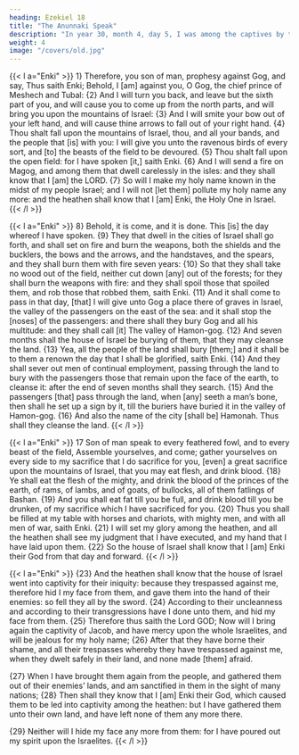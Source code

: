 ```yaml
---
heading: Ezekiel 18
title: "The Anunnaki Speak"
description: "In year 30, month 4, day 5, I was among the captives by the river of Chebar"
weight: 4
image: "/covers/old.jpg"
---
```



{{< l a="Enki" >}}
1} Therefore, you son of man, prophesy against Gog,
and say, Thus saith Enki; Behold, I [am] against
you, O Gog, the chief prince of Meshech and Tubal: {2}
And I will turn you back, and leave but the sixth part of
you, and will cause you to come up from the north parts,
and will bring you upon the mountains of Israel: {3}
And I will smite your bow out of your left hand, and will cause
thine arrows to fall out of your right hand. {4} Thou shalt
fall upon the mountains of Israel, thou, and all your bands,
and the people that [is] with you: I will give you unto the
ravenous birds of every sort, and [to] the beasts of the field
to be devoured. {5} Thou shalt fall upon the open field:
for I have spoken [it,] saith Enki. {6} And I
will send a fire on Magog, and among them that dwell
carelessly in the isles: and they shall know that I [am] the
LORD. {7} So will I make my holy name known in the
midst of my people Israel; and I will not [let them] pollute
my holy name any more: and the heathen shall know that I
[am] Enki, the Holy One in Israel. 
{{< /l >}}


{{< l a="Enki" >}}
8} Behold, it is come, and it is done. This [is] the day whereof I have spoken. {9} They that dwell in the cities of Israel shall go forth, and shall set on fire and burn the weapons, both the shields and the
bucklers, the bows and the arrows, and the handstaves, and
the spears, and they shall burn them with fire seven years:
{10} So that they shall take no wood out of the field,
neither cut down [any] out of the forests; for they shall burn
the weapons with fire: and they shall spoil those that spoiled
them, and rob those that robbed them, saith Enki.
{11} And it shall come to pass in that day, [that] I will
give unto Gog a place there of graves in Israel, the valley of
the passengers on the east of the sea: and it shall stop the
[noses] of the passengers: and there shall they bury Gog and
all his multitude: and they shall call [it] The valley of
Hamon-gog. {12} And seven months shall the house of
Israel be burying of them, that they may cleanse the land.
{13} Yea, all the people of the land shall bury [them;]
and it shall be to them a renown the day that I shall be
glorified, saith Enki. {14} And they shall sever
out men of continual employment, passing through the land
to bury with the passengers those that remain upon the face
of the earth, to cleanse it: after the end of seven months
shall they search. {15} And the passengers [that] pass
through the land, when [any] seeth a man’s bone, then shall
he set up a sign by it, till the buriers have buried it in the
valley of Hamon-gog. {16} And also the name of the
city [shall be] Hamonah. Thus shall they cleanse the land.
{{< /l >}}


{{< l a="Enki" >}}
17 Son of man speak to every feathered fowl, and to every beast of the field, Assemble yourselves, and come; gather yourselves on every side to my sacrifice that I do sacrifice for you, [even] a great sacrifice upon the mountains of Israel, that you may eat flesh, and drink blood. {18} Ye shall eat the flesh of the mighty, and drink the blood of the princes of the earth,
of rams, of lambs, and of goats, of bullocks, all of them fatlings of Bashan. {19} And you shall eat fat till you be full, and drink blood till you be drunken, of my sacrifice which I have sacrificed for you. {20} Thus you shall be filled at my table with horses and chariots, with mighty men, and with all men of war, saith Enki. {21} I will set my glory among the heathen, and all the heathen shall see my judgment that I have executed, and my hand that I have laid upon them. {22} So the house of Israel shall know that I [am] Enki their God from that
day and forward.
{{< /l >}}



{{< l a="Enki" >}}
{23} And the heathen shall know that the house of Israel went into captivity for their iniquity: because they trespassed against me, therefore hid I my face from them, and gave them into the hand of their enemies: so fell they all by the sword. {24} According to their uncleanness and according to their transgressions have I done unto them, and hid my face from them. {25} Therefore thus saith the Lord GOD; Now will I bring again the captivity of Jacob, and have mercy upon the whole Israelites, and will be jealous for my holy name; {26} After that they have borne their shame, and all their trespasses whereby they have trespassed against me, when they dwelt safely in their land, and none made [them] afraid. 

{27} When I have brought them again from the people, and gathered them out of their enemies’ lands, and am sanctified in them in the sight of many nations; {28} Then shall they know that I [am] Enki their God, which caused them to be led into captivity among the heathen: but I have gathered them unto their own land, and have left none of them any more there.

{29} Neither will I hide my face any more from them: for I have poured out my spirit upon the Israelites.
{{< /l >}}
